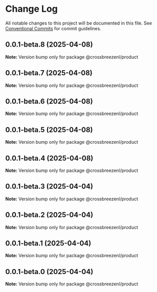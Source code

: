 # Change Log

All notable changes to this project will be documented in this file.
See [Conventional Commits](https://conventionalcommits.org) for commit guidelines.

## 0.0.1-beta.8 (2025-04-08)

**Note:** Version bump only for package @crossbreezenl/product

## 0.0.1-beta.7 (2025-04-08)

**Note:** Version bump only for package @crossbreezenl/product

## 0.0.1-beta.6 (2025-04-08)

**Note:** Version bump only for package @crossbreezenl/product

## 0.0.1-beta.5 (2025-04-08)

**Note:** Version bump only for package @crossbreezenl/product

## 0.0.1-beta.4 (2025-04-08)

**Note:** Version bump only for package @crossbreezenl/product

## 0.0.1-beta.3 (2025-04-04)

**Note:** Version bump only for package @crossbreezenl/product

## 0.0.1-beta.2 (2025-04-04)

**Note:** Version bump only for package @crossbreezenl/product

## 0.0.1-beta.1 (2025-04-04)

**Note:** Version bump only for package @crossbreezenl/product

## 0.0.1-beta.0 (2025-04-04)

**Note:** Version bump only for package @crossbreezenl/product

